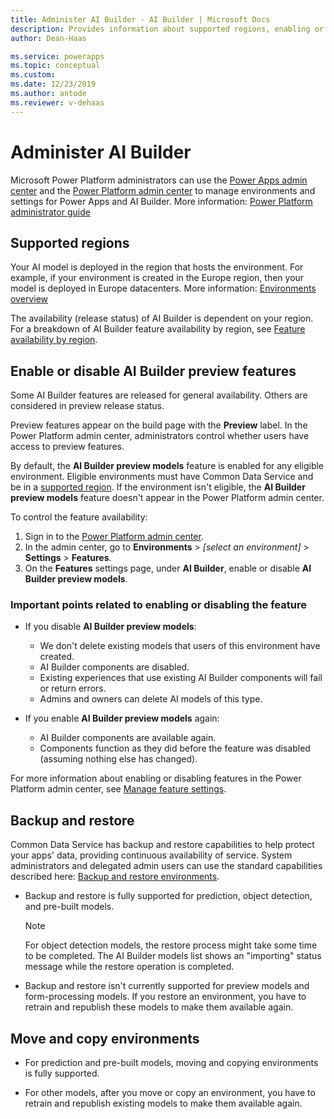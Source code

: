 ```yaml
---
title: Administer AI Builder - AI Builder | Microsoft Docs
description: Provides information about supported regions, enabling or disabling the feature, and backup/restore in AI Builder.
author: Dean-Haas

ms.service: powerapps
ms.topic: conceptual
ms.custom: 
ms.date: 12/23/2019
ms.author: antode
ms.reviewer: v-dehaas
---
```


# Administer AI Builder

Microsoft Power Platform administrators can use the [Power Apps admin center](https://admin.powerapps.com) and the [Power Platform admin center](https://admin.powerplatform.microsoft.com) to manage environments and settings for Power Apps and AI Builder. More information: [Power Platform administrator guide](https://docs.microsoft.com/power-platform/admin/admin-documentation)

## Supported regions

Your AI model is deployed in the region that hosts the environment. For example, if your environment is created in the Europe<!--SELF, there is no "Europe" region. There's European Union, there's France, there's Germany... see https://docs.microsoft.com/en-us/office365/enterprise/o365-data-locations  --> region, then your model is deployed in Europe datacenters. More information: [Environments overview](https://docs.microsoft.com/power-platform/admin/environments-overview)<!--note from editor: I used the stripped-down cross-reference wording because the introduction to this cross-reference didn't add anything new. ("For an overview... see Overview...") The title of the article you're linking to already said it all.-->

The availability (release status) of AI Builder is dependent on your region. For a breakdown of AI Builder feature availability by region, see [Feature availability by region](availability-region.md). 

## Enable or disable AI Builder preview features

Some AI Builder features are released for general availability. Others are considered in preview release status.

Preview features appear on the build page with the **Preview** label. In the Power Platform admin center, administrators control whether users have access to preview features.

By default, the **AI Builder preview models** feature is enabled for any eligible environment. Eligible environments must have Common Data Service and be in a [supported region](availability-region.md). If the environment isn't eligible, the **AI Builder preview models** feature doesn't appear in the Power Platform admin center.

To control the feature availability:

1. Sign in to the [Power Platform admin center](https://admin.powerplatform.microsoft.com).
2. In the admin center, go to **Environments** > *[select an environment]* > **Settings** > **Features**.
3. On the **Features** settings page, under **AI Builder**, enable or disable **AI Builder preview models**.

### Important points related to enabling or disabling the feature

- If you disable **AI Builder preview models**:
  - We don't delete existing models that users of this environment have created.
  - AI Builder components are disabled.
  - Existing experiences that use existing AI Builder components will fail or return errors.
  - Admins and owners can delete AI models of this type.

- If you enable **AI Builder preview models** again:
  - AI Builder components are available again.
  - Components function as they did before the feature was disabled (assuming nothing else has<!--SELF? --> changed).

For more information about enabling or disabling features in the Power Platform admin center, see [Manage feature settings](https://docs.microsoft.com/power-platform/admin/settings-features).

## Backup and restore

Common Data Service has backup and restore capabilities to help protect your apps' data, providing continuous availability of service. System administrators and delegated admin users can use the standard capabilities described here: [Backup and restore environments](https://docs.microsoft.com/power-platform/admin/backup-restore-environments).

- Backup and restore is fully supported for prediction, object detection, and pre-built models.

  >[!NOTE]
  >For object detection models, the restore process might take some time to be completed. The AI Builder models list shows an "importing" status message while the restore operation is completed.

- Backup and restore isn't currently supported for preview models and form-processing models. If you restore an environment, you have to retrain and republish these models to make them available again.

## Move and copy environments

- For prediction and pre-built models, moving and copying environments is fully supported.<!--Suggested, so these two bullet points are parallel. -->

- For other models, after you move or copy an environment, you have to retrain and republish existing models to make them available again.
